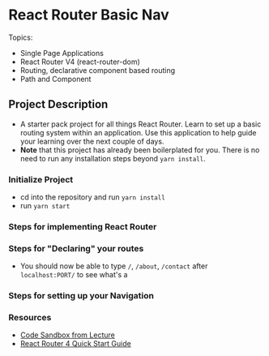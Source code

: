 # React Router Basic Nav

Topics:

* Single Page Applications
* React Router V4 (react-router-dom)
* Routing, declarative component based routing
* Path and Component

## Project Description

* A starter pack project for all things React Router. Learn to set up a basic routing system within an application. Use this application to help guide your learning over the next couple of days.
* **Note** that this project has already been boilerplated for you. There is no need to run any installation steps beyond `yarn install`.

### Initialize Project

* cd into the repository and run `yarn install`
* run `yarn start`

### Steps for implementing React Router

<!-- * You'll notice we've already installed react-router-dom for you.
* `import` your BrowserRouter as Router inside your `index.js` file. -->
<!-- * Wrap your `<App />` component that you're passing to `ReactDOM.render()` with your new `Router` component. -->
<!-- * open up your chrome `REACT DEV TOOLS` and notice your app is now all wrapped in `BrowserRouter` -->
<!-- * inside the `REACT DEV TOOLS` expand `<BrowserRouter>` and highlight `<Router>` and notice that here is a `"history"` object on props and a `"match"` object on its state. These two objects are how all of our Router is going to work.  -->

### Steps for "Declaring" your routes

<!-- * Inside of your `App.js` file `import { Route } from 'react-router-dom';` -->
<!-- * This is where we're going to declare and specify our router. -->
<!-- * Create 3 `<Route />` setting their `path` prop equal to `/`, `/about`, `/contact` with their respective components.
* Be sure to incluce the `exact` prop on the root component for `/` to make sure that it's rendering the exact component and not all the other components. -->
* You should now be able to type `/`, `/about`, `/contact` after `localhost:PORT/` to see what's a

### Steps for setting up your Navigation

<!-- * Inside of `Navigation.js` `import { Link } from 'react-router-dom'`. -->
<!-- * Declare the `to` as the href on `<Link>` and specify the correct routes for your app to navigate towards.
* Head over to your app and start navigating. You should be able to see your URLS changing their paths as you go. Each path should display the proper component.  -->

### Resources

* [Code Sandbox from Lecture](https://codesandbox.io/s/n58oqgwmP)
* [React Router 4 Quick Start Guide](https://reacttraining.com/react-router/web/guides/quick-start)
